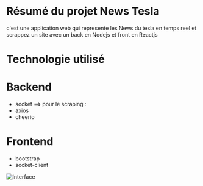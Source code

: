 # Résumé du projet News Tesla 

 c'est une application web  qui represente les News du tesla en temps reel et scrappez un site avec un back en Nodejs et front en Reactjs  

# Technologie utilisé 

# Backend

  - socket
  ==> pour le scraping : 
  - axios
  - cheerio
  
# Frontend

 - bootstrap
 - socket-client 

![Interface]()




